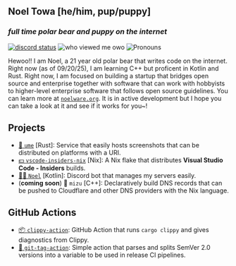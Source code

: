 ## Noel Towa [he/him, pup/puppy]
### *full time polar bear and puppy on the internet*
<a href='https://discord.com/users/280158289667555328' target='_blank'><img alt="discord status" src="https://api.statusbadges.me/badge/status/280158289667555328" /></a>
<img alt="who viewed me owo" src="https://komarev.com/ghpvc/?username=auguwu" />
<img alt='Pronouns' src='https://img.shields.io/endpoint?url=https://pronoundb.org/shields/6004d014406af11e4593a013' />

Hewoo!! I am Noel, a 21 year old polar bear that writes code on the internet. Right now (as of 09/20/25), I am learning C++ but proficent in Kotlin and Rust. Right now, I am focused on building a startup that bridges open source and enterprise together with software that can work with hobbyists to higher-level enterprise software that follows open source guidelines. You can learn more at [`noelware.org`](https://noelware.org). It is in active development but I hope you can take a look at it and see if it works for you~!

## Projects
* [💐 `ume`](https://floofy.dev/oss/ume) [Rust]: Service that easily hosts screenshots that can be distributed on platforms with a URI.
* [💵 `vscode-insiders-nix`](https://github.com/auguwu/vscode-insiders-nix) [Nix]: A Nix flake that distributes **Visual Studio Code - Insiders** builds.
* [🐾✨ `Noel`](https://github.com/auguwu/Noel) [Kotlin]: Discord bot that manages my servers easily.
* (**coming soon**) 🎐 `mizu` [C++]: Declaratively build DNS records that can be pushed to Cloudflare and other DNS providers with the Nix language.

## GitHub Actions
- [📦 `clippy-action`](https://github.com/auguwu/clippy-action): GitHub Action that runs `cargo clippy` and gives diagnostics from Clippy.
- [🏏 `git-tag-action`](https://github.com/auguwu/git-tag-action): Simple action that parses and splits SemVer 2.0 versions into a variable to be used in release CI pipelines.
